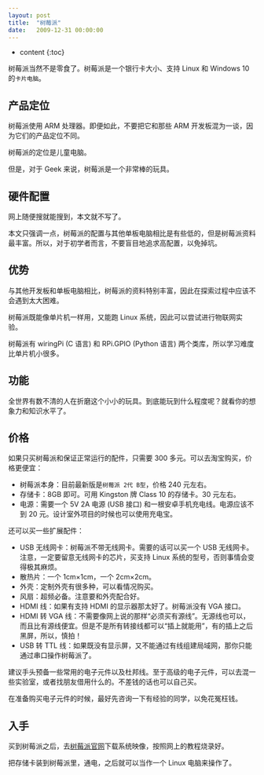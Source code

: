 ```yaml
---
layout: post
title:  "树莓派"
date:   2009-12-31 00:00:00
---
```

* content
{:toc}

树莓派当然不是零食了。树莓派是一个银行卡大小、支持 Linux 和 Windows 10 的`卡片电脑`。

## 产品定位

树莓派使用 ARM 处理器。即便如此，不要把它和那些 ARM 开发板混为一谈，因为它们的产品定位不同。

树莓派的定位是儿童电脑。

但是，对于 Geek 来说，树莓派是一个非常棒的玩具。

## 硬件配置

网上随便搜就能搜到，本文就不写了。

本文只强调一点，树莓派的配置与其他单板电脑相比是有些低的，但是树莓派资料最丰富。所以，对于初学者而言，不要盲目地追求高配置，以免掉坑。

## 优势

与其他开发板和单板电脑相比，树莓派的资料特别丰富，因此在探索过程中应该不会遇到太大困难。

树莓派既能像单片机一样用，又能跑 Linux 系统，因此可以尝试进行物联网实验。

树莓派有 wiringPi (C 语言) 和 RPi.GPIO (Python 语言) 两个类库，所以学习难度比单片机小很多。

## 功能

全世界有数不清的人在折磨这个小小的玩具。到底能玩到什么程度呢？就看你的想象力和知识水平了。

## 价格

如果只买树莓派和保证正常运行的配件，只需要 300 多元。可以去淘宝购买，价格更便宜：

* 树莓派本身：目前最新版是`树莓派 2代 B型`，价格 240 元左右。
* 存储卡：8GB 即可。可用 Kingston 牌 Class 10 的存储卡。30 元左右。
* 电源：需要一个 5V 2A 电源 (USB 接口) 和一根安卓手机充电线。电源应该不到 20 元。设计室外项目的时候也可以使用充电宝。

还可以买一些扩展配件：

* USB 无线网卡：树莓派不带无线网卡。需要的话可以买一个 USB 无线网卡。注意，一定要留意无线网卡的芯片，买支持 Linux 系统的型号，否则事情会变得极其麻烦。
* 散热片：一个 1cm×1cm，一个 2cm×2cm。
* 外壳：定制外壳有很多种，可以看情况购买。
* 风扇：超频必备。注意要和外壳配合好。
* HDMI 线：如果有支持 HDMI 的显示器那太好了。树莓派没有 VGA 接口。
* HDMI 转 VGA 线：不需要像网上说的那样“必须买有源线”。无源线也可以，而且比有源线便宜。但是不是所有转接线都可以“插上就能用”，有的插上之后黑屏，所以，慎拍！
* USB 转 TTL 线：如果既没有显示屏，又不能通过有线组建局域网，那你只能通过串口操作树莓派了。

建议手头预备一些常用的电子元件以及杜邦线。至于高级的电子元件，可以去混一些实验室，或者找朋友借用什么的。不差钱的话也可以自己买。

在准备购买电子元件的时候，最好先咨询一下有经验的同学，以免花冤枉钱。

## 入手

买到树莓派之后，去[树莓派官网](https://raspberrypi.org)下载系统映像，按照网上的教程烧录好。

把存储卡装到树莓派里，通电，之后就可以当作一个 Linux 电脑来操作了。
